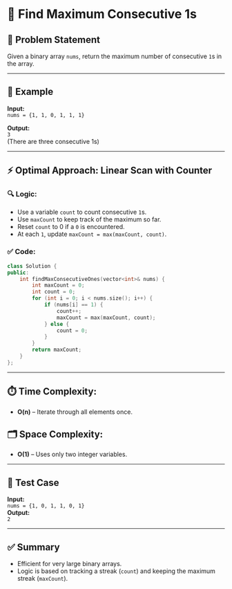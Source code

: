 
# 🔢 Find Maximum Consecutive 1s

## 🧠 Problem Statement
Given a binary array `nums`, return the maximum number of consecutive `1`s in the array.

---

## 📌 Example
**Input:**  
`nums = {1, 1, 0, 1, 1, 1}`  

**Output:**  
`3`  
(There are three consecutive 1s)

---

## ⚡ Optimal Approach: Linear Scan with Counter

### 🔍 Logic:
- Use a variable `count` to count consecutive `1`s.
- Use `maxCount` to keep track of the maximum so far.
- Reset `count` to 0 if a `0` is encountered.
- At each `1`, update `maxCount = max(maxCount, count)`.

### ✅ Code:
```cpp
class Solution {
public:
    int findMaxConsecutiveOnes(vector<int>& nums) {
        int maxCount = 0;
        int count = 0;
        for (int i = 0; i < nums.size(); i++) {
            if (nums[i] == 1) {
                count++;
                maxCount = max(maxCount, count);
            } else {
                count = 0;
            }
        }
        return maxCount;
    }
};
```

---

## ⏱️ Time Complexity:
- **O(n)** – Iterate through all elements once.

## 🗂️ Space Complexity:
- **O(1)** – Uses only two integer variables.

---

## 🧪 Test Case
**Input:**  
`nums = {1, 0, 1, 1, 0, 1}`  
**Output:**  
`2`

---

## ✅ Summary
- Efficient for very large binary arrays.
- Logic is based on tracking a streak (`count`) and keeping the maximum streak (`maxCount`).
